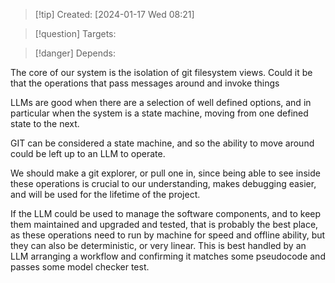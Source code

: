 
>[!tip] Created: [2024-01-17 Wed 08:21]

>[!question] Targets: 

>[!danger] Depends: 

The core of our system is the isolation of git filesystem views.
Could it be that the operations that pass messages around and invoke things

LLMs are good when there are a selection of well defined options, and in particular when the system is a state machine, moving from one defined state to the next.

GIT can be considered a state machine, and so the ability to move around could be left up to an LLM to operate.

We should make a git explorer, or pull one in, since being able to see inside these operations is crucial to our understanding, makes debugging easier, and will be used for the lifetime of the project.

If the LLM could be used to manage the software components, and to keep them maintained and upgraded and tested, that is probably the best place, as these operations need to run by machine for speed and offline ability, but they can also be deterministic, or very linear.  This is best handled by an LLM arranging a workflow and confirming it matches some pseudocode and passes some model checker test.